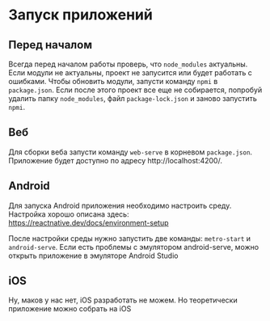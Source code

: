 # Запуск приложений

## Перед началом
Всегда перед началом работы проверь, что `node_modules` актуальны. Если
модули не актуальны, проект не запусится или будет работать с ошибками.
Чтобы обновить модули, запусти команду `npmi` в `package.json`. Если
после этого проект все еще не собирается, попробуй удалить папку `node_modules`,
файл `package-lock.json` и заново запустить `npmi`.

## Веб
Для сборки веба запусти команду `web-serve` в корневом `package.json`. Приложение
будет доступно по адресу http://localhost:4200/. 


## Android
Для запуска Android приложения необходимо настроить среду. Настройка 
хорошо описана здесь: https://reactnative.dev/docs/environment-setup

После настройки среды нужно запустить две команды: `metro-start` и `android-serve`.
Если есть проблемы с эмулятором android-serve, можно открыть приложение в 
эмуляторе Android Studio


## iOS
Ну, маков у нас нет, iOS разработать не можем. Но теоретически приложение
можно собрать на iOS
